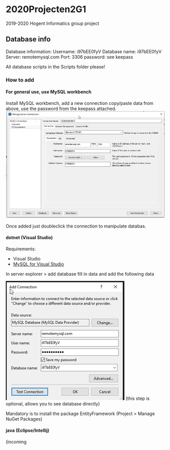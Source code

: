 # 2020Projecten2G1
2019-2020 Hogent Informatics group project

## Database info
Database information:
Username: i97bEE0fyV
Database name: i97bEE0fyV
Server: remotemysql.com
Port: 3306
password: see keepass

All database scripts in the Scripts folder please!

### How to add

#### For general use, use MySQL workbench
Install MySQL workbench, add a new connection
copy/paste data from above, use the password from the keepass attached.
![MySQLWorkbench](/images/mysqlWorkbench.png)

Once added just doubleclick the connection to manipulate databas.

#### dotnet (Visual Studio)
Requirements: 
 - Visual Studio
 - [MySQL for Visual Studio](https://dev.mysql.com/downloads/windows/visualstudio/)

In server explorer > add database
fill in data and add the following data

![add MySQL connection](/images/add_server_visual_studio.png)
(this step is optional, allows you to see database directly)

Mandatory is to install the package EntityFramework (Project > Manage NuGet Packages)

#### java (Eclipse/Intellij)
(incoming

